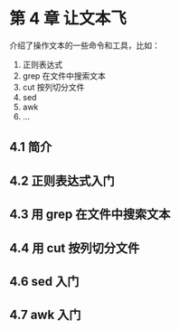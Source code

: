 # 第 4 章   让文本飞

介绍了操作文本的一些命令和工具，比如：

1. 正则表达式
2. grep 在文件中搜索文本
3. cut  按列切分文件
4. sed 
5. awk
6. ...

## 4.1 简介

## 4.2 正则表达式入门

## 4.3 用 grep 在文件中搜索文本

## 4.4 用 cut 按列切分文件

## 4.6 sed 入门

## 4.7 awk 入门

